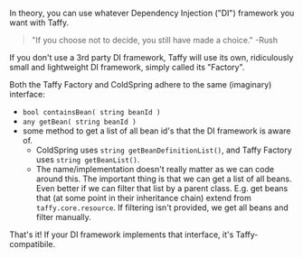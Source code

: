 In theory, you can use whatever Dependency Injection ("DI") framework you want with Taffy.

> "If you choose not to decide, you still have made a choice." -Rush

If you don't use a 3rd party DI framework, Taffy will use its own, ridiculously small and lightweight DI framework, simply called its "Factory".

Both the Taffy Factory and ColdSpring adhere to the same (imaginary) interface:

* `bool containsBean( string beanId )`
* `any getBean( string beanId )`
* some method to get a list of all bean id's that the DI framework is aware of.
  * ColdSpring uses `string getBeanDefinitionList()`, and Taffy Factory uses `string getBeanList()`.
  * The name/implementation doesn't really matter as we can code around this. The important thing is that we can get a list of all beans. Even better if we can filter that list by a parent class. E.g. get beans that (at some point in their inheritance chain) extend from `taffy.core.resource`. If filtering isn't provided, we get all beans and filter manually.

That's it! If your DI framework implements that interface, it's Taffy-compatibile.
